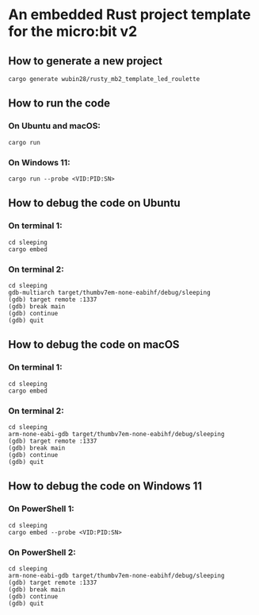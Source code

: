 # An embedded Rust project template for the micro:bit v2

## How to generate a new project
```
cargo generate wubin28/rusty_mb2_template_led_roulette
```

## How to run the code

### On Ubuntu and macOS:
```
cargo run
```

### On Windows 11:
```
cargo run --probe <VID:PID:SN>
```

## How to debug the code on Ubuntu

### On terminal 1:
```
cd sleeping
cargo embed
```

### On terminal 2:
```
cd sleeping
gdb-multiarch target/thumbv7em-none-eabihf/debug/sleeping
(gdb) target remote :1337
(gdb) break main
(gdb) continue
(gdb) quit
```

## How to debug the code on macOS

### On terminal 1:
```
cd sleeping
cargo embed
```

### On terminal 2:
```
cd sleeping
arm-none-eabi-gdb target/thumbv7em-none-eabihf/debug/sleeping
(gdb) target remote :1337
(gdb) break main
(gdb) continue
(gdb) quit
```

## How to debug the code on Windows 11

### On PowerShell 1:
```
cd sleeping
cargo embed --probe <VID:PID:SN>
```

### On PowerShell 2:
```
cd sleeping
arm-none-eabi-gdb target/thumbv7em-none-eabihf/debug/sleeping
(gdb) target remote :1337
(gdb) break main
(gdb) continue
(gdb) quit
```

